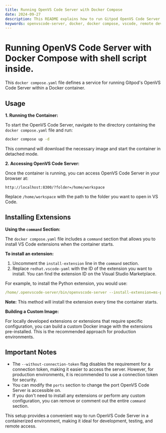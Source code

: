 ```yaml
---
title: Running OpenVS Code Server with Docker Compose
date: 2024-09-27
description: This README explains how to run Gitpod OpenVS Code Server using Docker Compose and provides instructions for accessing it and installing extensions.
keywords: openvscode-server, docker, docker compose, vscode, remote development
---
```


# Running OpenVS Code Server with Docker Compose with shell script inside.

This `docker compose.yaml` file defines a service for running Gitpod's OpenVS Code Server within a Docker container. 

## Usage

**1. Running the Container:**

To start the OpenVS Code Server, navigate to the directory containing the `docker compose.yaml` file and run:

```bash
docker compose up -d
```

This command will download the necessary image and start the container in detached mode.

**2. Accessing OpenVS Code Server:**

Once the container is running, you can access OpenVS Code Server in your browser at:

```
http://localhost:8300/?folder=/home/workspace
```

Replace `/home/workspace` with the path to the folder you want to open in VS Code.

## Installing Extensions

**Using the `command` Section:**

The `docker compose.yaml` file includes a `command` section that allows you to install VS Code extensions when the container starts.  

**To install an extension:**

1. Uncomment the `install-extension` line in the `command` section.
2. Replace `redhat.vscode-yaml` with the ID of the extension you want to install. You can find the extension ID on the Visual Studio Marketplace.

For example, to install the Python extension, you would use:

```yaml
/home/.openvscode-server/bin/openvscode-server --install-extension=ms-python.python --host 0.0.0.0 --without-connection-token &
```

**Note:** This method will install the extension every time the container starts.

**Building a Custom Image:**

For locally developed extensions or extensions that require specific configuration, you can build a custom Docker image with the extensions pre-installed. This is the recommended approach for production environments.

## Important Notes

- The `--without-connection-token` flag disables the requirement for a connection token, making it easier to access the server. However, for production environments, it is recommended to use a connection token for security.
- You can modify the `ports` section to change the port OpenVS Code Server is accessible on. 
- If you don't need to install any extensions or perform any custom configuration, you can remove or comment out the entire `command` section.

This setup provides a convenient way to run OpenVS Code Server in a containerized environment, making it ideal for development, testing, and remote access. 